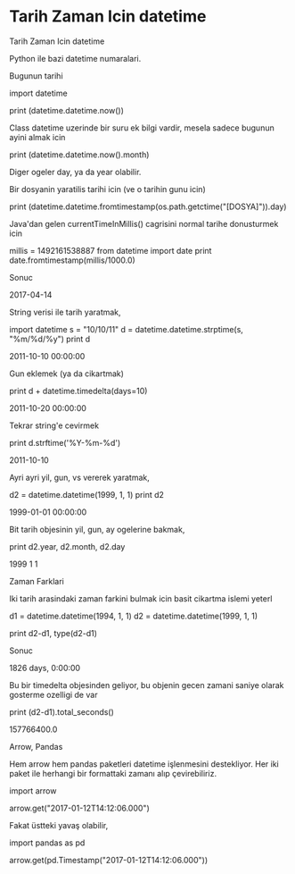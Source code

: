# Tarih Zaman Icin datetime


Tarih Zaman Icin datetime




Python ile bazi datetime numaralari.

Bugunun tarihi

import datetime

print (datetime.datetime.now())

Class datetime uzerinde bir suru ek bilgi vardir, mesela sadece bugunun ayini almak icin

print (datetime.datetime.now().month)

Diger ogeler day, ya da year olabilir.

Bir dosyanin yaratilis tarihi icin (ve o tarihin gunu icin)

print (datetime.datetime.fromtimestamp(os.path.getctime("[DOSYA]")).day)

Java'dan gelen currentTimeInMillis() cagrisini normal tarihe donusturmek icin

millis = 1492161538887
from datetime import date
print date.fromtimestamp(millis/1000.0)

Sonuc

2017-04-14

String verisi ile tarih yaratmak,

import datetime
s = "10/10/11"
d = datetime.datetime.strptime(s, "%m/%d/%y")
print d

2011-10-10 00:00:00

Gun eklemek (ya da cikartmak)

print d + datetime.timedelta(days=10)

2011-10-20 00:00:00

Tekrar string'e cevirmek

print d.strftime('%Y-%m-%d')

2011-10-10

Ayri ayri yil, gun, vs vererek yaratmak,

d2 = datetime.datetime(1999, 1, 1)
print d2

1999-01-01 00:00:00

Bit tarih objesinin yil, gun, ay ogelerine bakmak,

print d2.year, d2.month, d2.day

1999 1 1

Zaman Farklari

Iki tarih arasindaki zaman farkini bulmak icin basit cikartma islemi yeterl

d1 = datetime.datetime(1994, 1, 1)
d2 = datetime.datetime(1999, 1, 1)

print d2-d1, type(d2-d1)

Sonuc

1826 days, 0:00:00 

Bu bir timedelta objesinden geliyor, bu objenin gecen zamani saniye olarak gosterme ozelligi de var

print (d2-d1).total_seconds()

157766400.0

Arrow, Pandas

Hem arrow hem pandas paketleri datetime işlenmesini destekliyor. Her iki paket ile herhangi bir formattaki zamanı alıp çevirebiliriz.

import arrow


arrow.get("2017-01-12T14:12:06.000")

Fakat üstteki yavaş olabilir,

import pandas as pd

arrow.get(pd.Timestamp("2017-01-12T14:12:06.000"))





